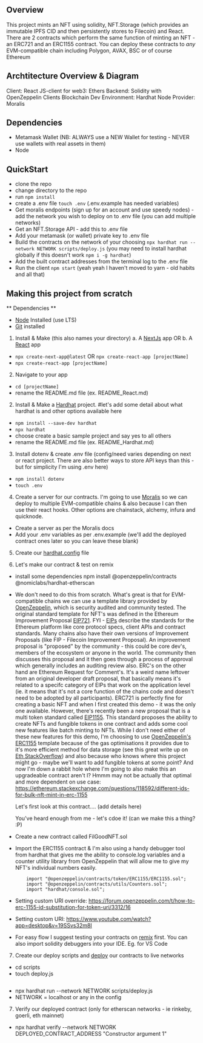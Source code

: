 ## Overview

This project mints an NFT using solidity, NFT.Storage (which provides an immutable IPFS CID and then persistently stores to Filecoin) and React.
There are 2 contracts which perform the same function of minting an NFT - an ERC721 and an ERC1155 contract.
You can deploy these contracts to _any_ EVM-compatible chain including Polygon, AVAX, BSC or of course Ethereum

## Archtitecture Overview & Diagram

Client: React
JS-client for web3: Ethers
Backend: Solidity with OpenZeppelin Clients
Blockchain Dev Environment: Hardhat
Node Provider: Moralis

## Dependencies

- Metamask Wallet (NB: ALWAYS use a NEW Wallet for testing - NEVER use wallets with real assets in them)
- Node

## QuickStart

- clone the repo
- change directory to the repo
- run `npm install`
- create a .env file `touch .env` (.env.example has needed variables)
- Get moralis endpoints (sign up for an account and use speedy nodes) - add the network you wish to deploy on to .env file (you can add multiple networks)
- Get an NFT.Storage API - add this to .env file
- Add your metamask (or wallet) private key to .env file
- Build the contracts on the network of your choosing `npx hardhat run --network NETWORK scripts/deploy.js` (you may need to install hardhat globally if this doesn't work `npm i -g hardhat`)
- Add the built contract addresses from the terminal log to the .env file
- Run the client `npm start` (yeah yeah I haven't moved to yarn - old habits and all that)

## Making this project from scratch

** Dependencies **

- [Node](https://nodejs.org/en/download/) Installed (use LTS)
- [Git](https://git-scm.com/book/en/v2/Getting-Started-Installing-Git) installed

1. Install & Make (this also names your directory)
   a. A [NextJs](https://nextjs.org/docs/api-reference/create-next-app) app
   OR
   b. A [React](https://reactjs.org/docs/create-a-new-react-app.html) app

- `npx create-next-app@latest` OR `npx create-react-app [projectName]`
- `npx create-react-app [projectName]`

2. Navigate to your app

- `cd [projectName]`
- rename the README.md file (ex. README_React.md)

2. Install & Make a [Hardhat](https://hardhat.org/tutorial/creating-a-new-hardhat-project.html) project.
   #let's add some detail about what hardhat is and other options available here

- `npm install --save-dev hardhat`
- `npx hardhat`
- choose create a basic sample project and say yes to all others
- rename the README.md file (ex. README_Hardhat.md)

3. Install dotenv & create .env file (config/need varies depending on next or react project. There are also better ways to store API keys than this - but for simplicity I'm using .env here)

- `npm install dotenv`
- `touch .env`

4. Create a server for our contracts. I'm going to use [Moralis](https://moralis.io/) so we can deploy to multiple EVM-compatible chains & also because I can then use their react hooks. Other options are chainstack, alchemy, infura and quicknode.

- Create a server as per the Moralis docs
- Add your .env variables as per .env.example (we'll add the deployed contract ones later so you can leave these blank)

5. Create our [hardhat.config](https://hardhat.org/tutorial/creating-a-new-hardhat-project.html) file

6. Let's make our contract & test on remix

- install some dependencies
  npm install @openzeppelin/contracts @nomiclabs/hardhat-etherscan

- We don't need to do this from scratch. What's great is that for EVM-compatible chains we can use a template library provided by [OpenZeppelin](https://docs.openzeppelin.com/contracts/4.x/erc1155), which is security audited and community tested.
  The original standard template for NFT's was defined in the Ethereum Improvement Proposal [EIP721](https://eips.ethereum.org/EIPS/eip-721). FYI - [EIPs](https://eips.ethereum.org/) describe the standards for the Ethereum platform like core protocol specs, client APIs and contract standards. Many chains also have their own versions of Improvement Proposals (like FIP - Filecoin Improvement Proposal). An improvement proposal is "proposed" by the community - this could be core dev's, members of the ecosystem or anyone in the world. The community then discusses this proposal and it then goes through a process of approval which generally includes an auditing review also.
  ERC's on the other hand are Ethereum Request for Comment's. It's a weird name leftover from an original developer draft proposal, that basically means it's related to a specifc category of EIPs that work on the application level (ie. it means that it's not a core function of the chains code and doesn't need to be adopted by all participants).
  ERC721 is perfectly fine for creating a basic NFT and when I first created this demo - it was the only one available. However, there's recently been a new proposal that is a multi token standard called [EIP1155](https://eips.ethereum.org/EIPS/eip-1155). This standard proposes the ability to create NFTs and fungible tokens in one contract and adds some cool new features like batch minting to NFTs. While I don't need either of these new features for this demo, I'm choosing to use [OpenZeppelin's ERC1155](https://docs.openzeppelin.com/contracts/4.x/erc1155) template because of the gas optimisations it provides due to it's more efficient method for data storage (see this great write up on [Eth StackOverflow](https://ethereum.stackexchange.com/questions/113811/does-erc-1155-contract-use-less-gas-to-mint-tokens/113868#113868)) and also because who knows where this project might go - maybe we'll want to add fungible tokens at some point? And now I'm down a rabbit hole where I'm going to also make this an upgradeable contract aren't I?
  Hmmm may not be actually that optimal and more dependent on use case: https://ethereum.stackexchange.com/questions/118592/different-ids-for-bulk-nft-mint-in-erc-1155

  Let's first look at this contract.... (add details here)

  You've heard enough from me - let's cdoe it! (can we make this a thing? :P)

- Create a new contract called FilGoodNFT.sol
- Import the ERC1155 contract & I'm also using a handy debugger tool from hardhat that gives me the ability to console.log variables and a counter utility library from OpenZeppelin that will allow me to give my NFT's individual numbers easily.
  ```
      import "@openzeppelin/contracts/token/ERC1155/ERC1155.sol";
      import "@openzeppelin/contracts/utils/Counters.sol";
      import "hardhat/console.sol";
  ```
- Setting custom URI override: https://forum.openzeppelin.com/t/how-to-erc-1155-id-substitution-for-token-uri/3312/16
- Setting custom URI: https://www.youtube.com/watch?app=desktop&v=19SSvs32m8I
- For easy flow I suggest testing your contracts on [remix](https://remix.ethereum.org/) first. You can also import solidity debuggers into your IDE. Eg. for VS Code

7. Create our deploy scripts and [deploy](https://hardhat.org/guides/deploying.html) our contracts to live networks

- cd scripts
- touch deploy.js

```

```

- npx hardhat run --network NETWORK scripts/deploy.js
- NETWORK = localhost or any in the config

7. Verify our deployed contract (only for etherscan networks - ie rinkeby, goerli, eth mainnet)

- npx hardhat verify --network NETWORK DEPLOYED_CONTRACT_ADDRESS "Constructor argument 1"
